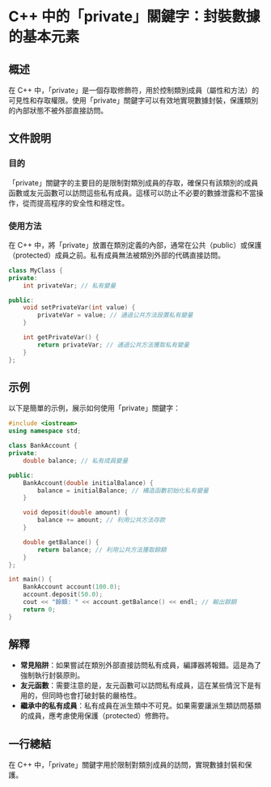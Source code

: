 <!--
Meta Description: # C++ 中的「private」關鍵字：封裝數據的基本元素 ## 概述 在 C++ 中，「private」是一個存取修飾符，用於控制類別成員（屬性和方法）的可見性和存取權限。使用「private」關鍵字可以有效地實現數據封裝，保護類別的內部狀態不被外部直接訪問。 ## 文件說明 ### 目的 「p...
Meta Keywords: private, int, double, balance, public
-->

# C++ 中的「private」關鍵字：封裝數據的基本元素

## 概述
在 C++ 中，「private」是一個存取修飾符，用於控制類別成員（屬性和方法）的可見性和存取權限。使用「private」關鍵字可以有效地實現數據封裝，保護類別的內部狀態不被外部直接訪問。

## 文件說明
### 目的
「private」關鍵字的主要目的是限制對類別成員的存取，確保只有該類別的成員函數或友元函數可以訪問這些私有成員。這樣可以防止不必要的數據泄露和不當操作，從而提高程序的安全性和穩定性。

### 使用方法
在 C++ 中，將「private」放置在類別定義的內部，通常在公共（public）或保護（protected）成員之前。私有成員無法被類別外部的代碼直接訪問。

```cpp
class MyClass {
private:
    int privateVar; // 私有變量

public:
    void setPrivateVar(int value) {
        privateVar = value; // 通過公共方法設置私有變量
    }

    int getPrivateVar() {
        return privateVar; // 通過公共方法獲取私有變量
    }
};
```

## 示例
以下是簡單的示例，展示如何使用「private」關鍵字：

```cpp
#include <iostream>
using namespace std;

class BankAccount {
private:
    double balance; // 私有成員變量

public:
    BankAccount(double initialBalance) {
        balance = initialBalance; // 構造函數初始化私有變量
    }

    void deposit(double amount) {
        balance += amount; // 利用公共方法存款
    }

    double getBalance() {
        return balance; // 利用公共方法獲取餘額
    }
};

int main() {
    BankAccount account(100.0);
    account.deposit(50.0);
    cout << "餘額: " << account.getBalance() << endl; // 輸出餘額
    return 0;
}
```

## 解釋
- **常見陷阱**：如果嘗試在類別外部直接訪問私有成員，編譯器將報錯。這是為了強制執行封裝原則。
- **友元函數**：需要注意的是，友元函數可以訪問私有成員，這在某些情況下是有用的，但同時也會打破封裝的嚴格性。
- **繼承中的私有成員**：私有成員在派生類中不可見。如果需要讓派生類訪問基類的成員，應考慮使用保護（protected）修飾符。

## 一行總結
在 C++ 中，「private」關鍵字用於限制對類別成員的訪問，實現數據封裝和保護。